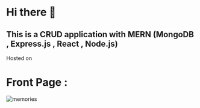 ﻿# Hi there 👋
## This is a CRUD application with MERN (MongoDB , Express.js , React , Node.js)
Hosted on 
# Front Page :
![memories](https://user-images.githubusercontent.com/59229608/101070245-4a852000-35c5-11eb-89b6-b5b23e91e366.png)
